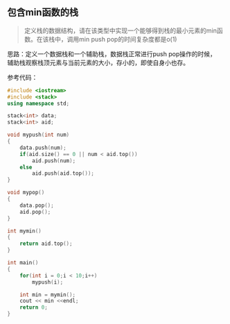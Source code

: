 ## 包含min函数的栈
> 定义栈的数据结构，请在该类型中实现一个能够得到栈的最小元素的min函数。在该栈中，调用min push pop的时间复杂度都是o(1)

思路：定义一个数据栈和一个辅助栈，数据栈正常进行push pop操作的时候，  
辅助栈观察栈顶元素与当前元素的大小，存小的，即使自身小也存。  

参考代码：
```cpp
#include <iostream>
#include <stack>
using namespace std;

stack<int> data;
stack<int> aid;

void mypush(int num)
{
	data.push(num);
	if(aid.size() == 0 || num < aid.top())
		aid.push(num);
	else
		aid.push(aid.top());
}

void mypop()
{
	data.pop();
	aid.pop();
}

int mymin()
{
	return aid.top();
}

int main()
{
	for(int i = 0;i < 10;i++)
		mypush(i);

	int min = mymin();
	cout << min <<endl;
	return 0;
}

```
